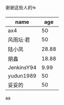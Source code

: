 谢谢这些人的☕️

name | age
---- | ---
ax4 | 50
风雨坛·君 | 50
陆小凤 | 28.88
朋鑫 | 18.88
JenkinsY94 | 9.99
yudun1989 | 50
妥妥的 | 50
aa
